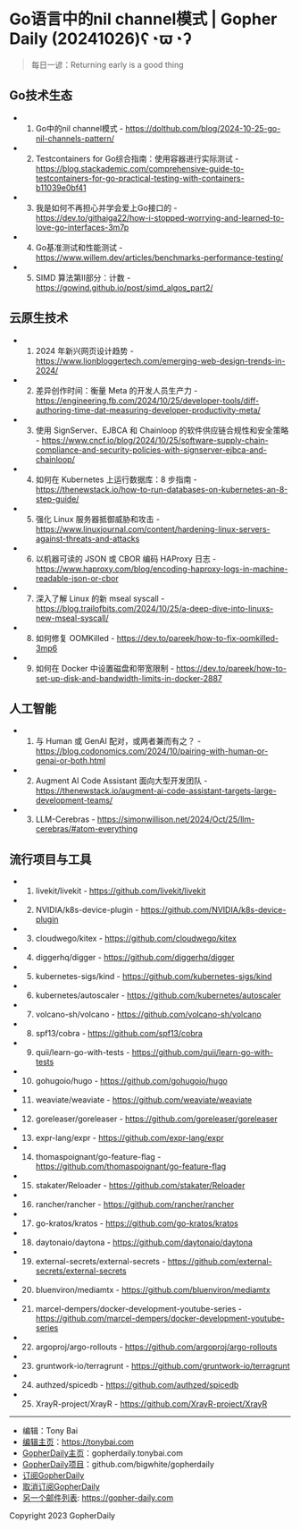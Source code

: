 # Go语言中的nil channel模式 | Gopher Daily (20241026)ʕ◔ϖ◔ʔ

>每日一谚：Returning early is a good thing

## Go技术生态


- 1. Go中的nil channel模式 - https://dolthub.com/blog/2024-10-25-go-nil-channels-pattern/

- 2. Testcontainers for Go综合指南：使用容器进行实际测试 - https://blog.stackademic.com/comprehensive-guide-to-testcontainers-for-go-practical-testing-with-containers-b11039e0bf41

- 3. 我是如何不再担心并学会爱上Go接口的 - https://dev.to/githaiga22/how-i-stopped-worrying-and-learned-to-love-go-interfaces-3m7p

- 4. Go基准测试和性能测试 - https://www.willem.dev/articles/benchmarks-performance-testing/

- 5. SIMD 算法第II部分：计数 - https://gowind.github.io/post/simd_algos_part2/


## 云原生技术


- 1. 2024 年新兴网页设计趋势 - https://www.lionbloggertech.com/emerging-web-design-trends-in-2024/

- 2. 差异创作时间：衡量 Meta 的开发人员生产力 - https://engineering.fb.com/2024/10/25/developer-tools/diff-authoring-time-dat-measuring-developer-productivity-meta/

- 3. 使用 SignServer、EJBCA 和 Chainloop 的软件供应链合规性和安全策略 - https://www.cncf.io/blog/2024/10/25/software-supply-chain-compliance-and-security-policies-with-signserver-ejbca-and-chainloop/

- 4. 如何在 Kubernetes 上运行数据库：8 步指南 - https://thenewstack.io/how-to-run-databases-on-kubernetes-an-8-step-guide/

- 5. 强化 Linux 服务器抵御威胁和攻击 - https://www.linuxjournal.com/content/hardening-linux-servers-against-threats-and-attacks

- 6. 以机器可读的 JSON 或 CBOR 编码 HAProxy 日志 - https://www.haproxy.com/blog/encoding-haproxy-logs-in-machine-readable-json-or-cbor

- 7. 深入了解 Linux 的新 mseal syscall - https://blog.trailofbits.com/2024/10/25/a-deep-dive-into-linuxs-new-mseal-syscall/

- 8. 如何修复 OOMKilled - https://dev.to/pareek/how-to-fix-oomkilled-3mp6

- 9. 如何在 Docker 中设置磁盘和带宽限制 - https://dev.to/pareek/how-to-set-up-disk-and-bandwidth-limits-in-docker-2887


## 人工智能


- 1. 与 Human 或 GenAI 配对，或两者兼而有之？ - https://blog.codonomics.com/2024/10/pairing-with-human-or-genai-or-both.html

- 2. Augment AI Code Assistant 面向大型开发团队 - https://thenewstack.io/augment-ai-code-assistant-targets-large-development-teams/

- 3. LLM-Cerebras - https://simonwillison.net/2024/Oct/25/llm-cerebras/#atom-everything


## 流行项目与工具


- 1. livekit/livekit - https://github.com/livekit/livekit

- 2. NVIDIA/k8s-device-plugin - https://github.com/NVIDIA/k8s-device-plugin

- 3. cloudwego/kitex - https://github.com/cloudwego/kitex

- 4. diggerhq/digger - https://github.com/diggerhq/digger

- 5. kubernetes-sigs/kind - https://github.com/kubernetes-sigs/kind

- 6. kubernetes/autoscaler - https://github.com/kubernetes/autoscaler

- 7. volcano-sh/volcano - https://github.com/volcano-sh/volcano

- 8. spf13/cobra - https://github.com/spf13/cobra

- 9. quii/learn-go-with-tests - https://github.com/quii/learn-go-with-tests

- 10. gohugoio/hugo - https://github.com/gohugoio/hugo

- 11. weaviate/weaviate - https://github.com/weaviate/weaviate

- 12. goreleaser/goreleaser - https://github.com/goreleaser/goreleaser

- 13. expr-lang/expr - https://github.com/expr-lang/expr

- 14. thomaspoignant/go-feature-flag - https://github.com/thomaspoignant/go-feature-flag

- 15. stakater/Reloader - https://github.com/stakater/Reloader

- 16. rancher/rancher - https://github.com/rancher/rancher

- 17. go-kratos/kratos - https://github.com/go-kratos/kratos

- 18. daytonaio/daytona - https://github.com/daytonaio/daytona

- 19. external-secrets/external-secrets - https://github.com/external-secrets/external-secrets

- 20. bluenviron/mediamtx - https://github.com/bluenviron/mediamtx

- 21. marcel-dempers/docker-development-youtube-series - https://github.com/marcel-dempers/docker-development-youtube-series

- 22. argoproj/argo-rollouts - https://github.com/argoproj/argo-rollouts

- 23. gruntwork-io/terragrunt - https://github.com/gruntwork-io/terragrunt

- 24. authzed/spicedb - https://github.com/authzed/spicedb

- 25. XrayR-project/XrayR - https://github.com/XrayR-project/XrayR


----

- 编辑：Tony Bai
- [编辑主页](https://tonybai.com)：https://tonybai.com
- [GopherDaily主页](https://gopherdaily.tonybai.com)：gopherdaily.tonybai.com
- [GopherDaily项目](https://github.com/bigwhite/gopherdaily)：github.com/bigwhite/gopherdaily
- [订阅GopherDaily](https://gopherdaily.tonybai.com/subscribe)
- [取消订阅GopherDaily](https://gopherdaily.tonybai.com/unsubscribe)
- [另一个邮件列表](https://gopher-daily.com): https://gopher-daily.com

Copyright 2023 GopherDaily
